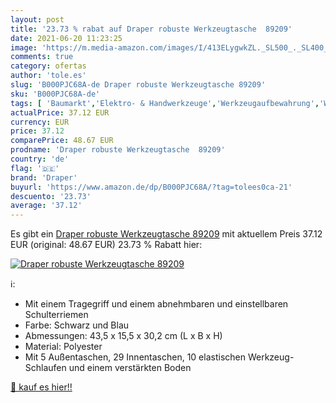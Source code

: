 ```yaml
---
layout: post
title: '23.73 % rabat auf Draper robuste Werkzeugtasche  89209'
date: 2021-06-20 11:23:25
image: 'https://m.media-amazon.com/images/I/413ELygwkZL._SL500_._SL400_.jpg'
comments: true
category: ofertas
author: 'tole.es'
slug: 'B000PJC68A-de Draper robuste Werkzeugtasche 89209'
sku: 'B000PJC68A-de'
tags: [ 'Baumarkt','Elektro- & Handwerkzeuge','Werkzeugaufbewahrung','Werkzeugtaschen','draper', ]
actualPrice: 37.12 EUR
currency: EUR
price: 37.12
comparePrice: 48.67 EUR
prodname: 'Draper robuste Werkzeugtasche  89209'
country: 'de'
flag: '🇩🇪'
brand: 'Draper'
buyurl: 'https://www.amazon.de/dp/B000PJC68A/?tag=tolees0ca-21'
descuento: '23.73'
average: '37.12'
---
```


Es gibt ein [Draper robuste Werkzeugtasche  89209](https://www.amazon.de/dp/B000PJC68A/?tag=tolees0ca-21) mit aktuellem Preis 37.12 EUR (original: 48.67 EUR) 23.73 % Rabatt hier:

[![Draper robuste Werkzeugtasche  89209](https://m.media-amazon.com/images/I/413ELygwkZL._SL500_._SL400_.jpg)](https://www.amazon.de/dp/B000PJC68A/?tag=tolees0ca-21)

ℹ️:

- Mit einem Tragegriff und einem abnehmbaren und einstellbaren Schulterriemen
- Farbe: Schwarz und Blau
- Abmessungen: 43,5 x 15,5 x 30,2 cm (L x B x H)
- Material: Polyester
- Mit 5 Außentaschen, 29 Innentaschen, 10 elastischen Werkzeug-Schlaufen und einem verstärkten Boden

[🛒 kauf es hier!!](https://www.amazon.de/dp/B000PJC68A/?tag=tolees0ca-21)
